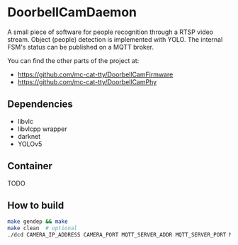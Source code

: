 # DoorbellCamDaemon
A small piece of software for people recognition through a RTSP video stream. Object (people) detection is implemented with YOLO. The internal FSM's status can be published on a MQTT broker.

You can find the other parts of the project at:
 - https://github.com/mc-cat-tty/DoorbellCamFirmware
 - https://github.com/mc-cat-tty/DoorbellCamPhy

## Dependencies
 - libvlc
 - libvlcpp wrapper
 - darknet
 - YOLOv5

## Container
TODO

## How to build
```bash
make gendep && make
make clean  # optional
./dcd CAMERA_IP_ADDRESS CAMERA_PORT MQTT_SERVER_ADDR MQTT_SERVER_PORT MQTT_TOPIC
```